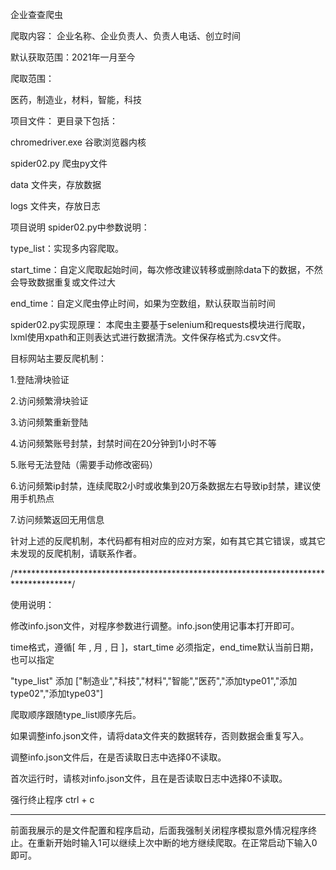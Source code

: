 企业查查爬虫

爬取内容：
企业名称、企业负责人、负责人电话、创立时间

默认获取范围：2021年一月至今

爬取范围：

医药，制造业，材料，智能，科技

项目文件：
更目录下包括：

chromedriver.exe 谷歌浏览器内核

spider02.py 爬虫py文件

data 文件夹，存放数据

logs 文件夹，存放日志

项目说明
spider02.py中参数说明：

type_list：实现多内容爬取。

start_time：自定义爬取起始时间，每次修改建议转移或删除data下的数据，不然会导致数据重复或文件过大

end_time：自定义爬虫停止时间，如果为空数组，默认获取当前时间

spider02.py实现原理：
本爬虫主要基于selenium和requests模块进行爬取，lxml使用xpath和正则表达式进行数据清洗。文件保存格式为.csv文件。

目标网站主要反爬机制：

1.登陆滑块验证

2.访问频繁滑块验证

3.访问频繁重新登陆

4.访问频繁账号封禁，封禁时间在20分钟到1小时不等

5.账号无法登陆（需要手动修改密码）

6.访问频繁ip封禁，连续爬取2小时或收集到20万条数据左右导致ip封禁，建议使用手机热点

7.访问频繁返回无用信息

针对上述的反爬机制，本代码都有相对应的应对方案，如有其它其它错误，或其它未发现的反爬机制，请联系作者。

/*************************************************************************************/

使用说明：

修改info.json文件，对程序参数进行调整。info.json使用记事本打开即可。

time格式，遵循[ 年 , 月 , 日 ]，start_time 必须指定，end_time默认当前日期，也可以指定

"type_list" 添加 ["制造业","科技","材料","智能","医药","添加type01","添加type02","添加type03"]

爬取顺序跟随type_list顺序先后。

如果调整info.json文件，请将data文件夹的数据转存，否则数据会重复写入。

调整info.json文件后，在是否读取日志中选择0不读取。

首次运行时，请核对info.json文件，且在是否读取日志中选择0不读取。

强行终止程序 ctrl + c

**************************************************************************

前面我展示的是文件配置和程序启动，后面我强制关闭程序模拟意外情况程序终止。在重新开始时输入1可以继续上次中断的地方继续爬取。在正常启动下输入0即可。

